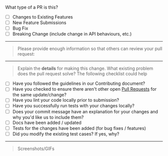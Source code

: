 <!--

Some key notes before you open a PR:

 1. Select which branch should this PR be merged in?
 2. PR name follows [convention](http://karma-runner.github.io/4.0/dev/git-commit-msg.html)
 3. Update necessary Documentation
 4. Put `closes #XXXX` in your comment to auto-close the issue that your PR fixes


Also, if you're new here

- Documentation Guidelines => https://github.com/capkpi/erp/wiki/Updating-Documentation

- Contribution Guide => https://github.com/capkpi/bench/blob/master/docs/contribution_guidelines.md

- Pull Request Checklist => https://github.com/capkpi/erp/wiki/Pull-Request-Checklist

-->

What type of a PR is this?

- [ ] Changes to Existing Features
- [ ] New Feature Submissions
- [ ] Bug Fix
- [ ] Breaking Change (include change in API behaviours, etc.)

---

> Please provide enough information so that others can review your pull request:

<!-- You can skip this if you're fixing a typo or updating existing documentation -->

---

> Explain the **details** for making this change. What existing problem does the pull request solve? The following checklist could help

- [ ] Have you followed the guidelines in our Contributing document?
- [ ] Have you checked to ensure there aren't other open [Pull Requests](../pulls) for the same update/change?
- [ ] Have you lint your code locally prior to submission?
- [ ] Have you successfully run tests with your changes locally?
- [ ] Does your commit message have an explanation for your changes and why you'd like us to include them?
- [ ] Docs have been added / updated
- [ ] Tests for the changes have been added (for bug fixes / features)
- [ ] Did you modify the existing test cases? If yes, why?

---

<!-- Example: When "Adding a function to do X", explain why it is necessary to have a way to do X. -->

> Screenshots/GIFs

<!-- Add images/recordings to better visualize the change: expected/current behviour -->
